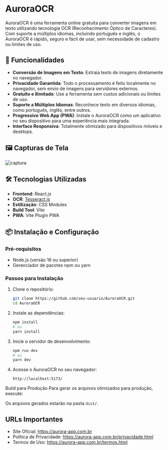 # AuroraOCR

AuroraOCR é uma ferramenta online gratuita para converter imagens em texto utilizando tecnologia OCR (Reconhecimento Óptico de Caracteres). Com suporte a múltiplos idiomas, incluindo português e inglês, o AuroraOCR é rápido, seguro e fácil de usar, sem necessidade de cadastro ou limites de uso.

## 🚀 Funcionalidades

- **Conversão de Imagens em Texto**: Extraia texto de imagens diretamente no navegador.
- **Privacidade Garantida**: Todo o processamento é feito localmente no navegador, sem envio de imagens para servidores externos.
- **Gratuito e Ilimitado**: Use a ferramenta sem custos adicionais ou limites de uso.
- **Suporte a Múltiplos Idiomas**: Reconhece texto em diversos idiomas, como português, inglês, entre outros.
- **Progressive Web App (PWA)**: Instale o AuroraOCR como um aplicativo no seu dispositivo para uma experiência mais integrada.
- **Interface Responsiva**: Totalmente otimizado para dispositivos móveis e desktops.

## 🖼️ Capturas de Tela

![captura]("./public/preview.png")



## 🛠️ Tecnologias Utilizadas

- **Frontend**: React.js
- **OCR**: [Tesseract.js](https://github.com/naptha/tesseract.js)
- **Estilização**: CSS Modules
- **Build Tool**: Vite
- **PWA**: Vite Plugin PWA



## 📦 Instalação e Configuração

### Pré-requisitos

- Node.js (versão 16 ou superior)
- Gerenciador de pacotes npm ou yarn

### Passos para Instalação

1. Clone o repositório:

   ```bash
   git clone https://github.com/seu-usuario/AuroraOCR.git
   cd AuroraOCR
   ```

2. Instale as dependências:

   ```bash
   npm install
   # ou
   yarn install
   ```

3. Inicie o servidor de desenvolvimento:

   ```bash
   npm run dev
   # ou
   yarn dev
   ```

4. Acesse o AuroraOCR no seu navegador:

   ```
   http://localhost:5173/
   ```
Build para Produção
Para gerar os arquivos otimizados para produção, execute:

Os arquivos gerados estarão na pasta `dist/`.

## URLs Importantes
- Site Oficial: https://aurora-app.com.br
- Política de Privacidade: https://aurora-app.com.br/privacidade.html
- Termos de Uso: https://aurora-app.com.br/termos.html